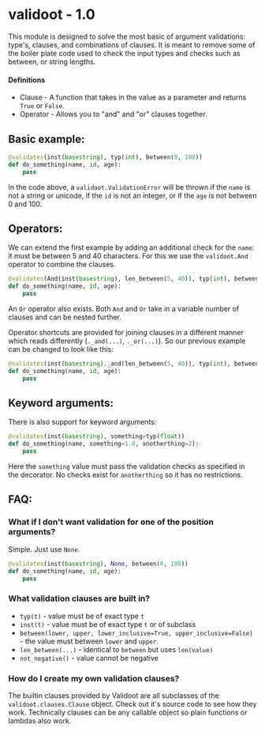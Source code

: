 # validoot - 1.0

This module is designed to solve the most basic of argument validations:
type's, clauses, and combinations of clauses. It is meant to remove some of the
boiler plate code used to check the input types and checks such as between, or
string lengths.

#### Definitions

* Clause - A function that takes in the value as a parameter and returns `True` or `False`.
* Operator - Allows you to "and" and "or" clauses together.

## Basic example:

```python
@validates(inst(basestring), typ(int), between(0, 100))
def do_something(name, id, age):
    pass
```

In the code above, a `validoot.ValidationError` will be thrown if the `name`
is not a string or unicode, if the `id` is not an integer, or if the `age`
is not between 0 and 100.

## Operators:

We can extend the first example by adding an additional check for the `name`:
it must be between 5 and 40 characters. For this we use the `validoot.And` operator
to combine the clauses.

```python
@validates(And(inst(basestring), len_between(5, 40)), typ(int), between(0, 100))
def do_something(name, id, age):
    pass
```

An `Or` operator also exists. Both `And` and `Or` take in a variable number of
clauses and can be nested further.

Operator shortcuts are provided for joining clauses in a different manner which
reads differently (`._and(...)`, `._or(...)`). So our previous example can be
changed to look like this:

```python
@validates(inst(basestring)._and(len_between(5, 40)), typ(int), between(0, 100))
def do_something(name, id, age):
    pass
```

## Keyword arguments:

There is also support for keyword arguments:

```python
@validates(inst(basestring), something=typ(float))
def do_something(name, something=1.0, anotherthing=2):
    pass
```

Here the `something` value must pass the validation checks as specified in the decorator.
No checks exist for `anotherthing` so it has no restrictions.

## FAQ:

### What if I don't want validation for one of the position arguments?
Simple. Just use `None`.

```python
@validates(inst(basestring), None, between(0, 100))
def do_something(name, id, age):
    pass
```

### What validation clauses are built in?

* `typ(t)` - value must be of exact type `t`
* `inst(t)` - value must be of exact type `t` or of subclass
* `between(lower, upper, lower_inclusive=True, upper_inclusive=False)` - the value must between `lower` and `upper`.
* `len_between(...)` - identical to `between` but uses `len(value)`
* `not_negative()` - value cannot be negative

### How do I create my own validation clauses?
The builtin clauses provided by Validoot are all subclasses of the `validoot.clauses.Clause`
object. Check out it's source code to see how they work. Technically clauses can
be any callable object so plain functions or lambdas also work.
